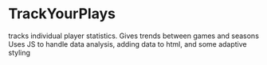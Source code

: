 # TrackYourPlays
tracks individual player statistics. Gives trends between games and seasons
Uses JS to handle data analysis, adding data to html, and some adaptive styling
